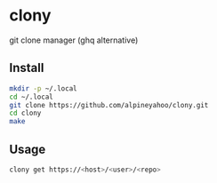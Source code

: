 # clony
git clone manager (ghq alternative)
## Install
```bash
mkdir -p ~/.local
cd ~/.local
git clone https://github.com/alpineyahoo/clony.git
cd clony
make
```
## Usage
```bash
clony get https://<host>/<user>/<repo>
```
